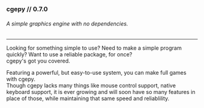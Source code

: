### cgepy // 0.7.0
###### A simple graphics engine with no dependencies.
***
Looking for something simple to use? Need to make a simple program quickly? Want to use a reliable package, for once?\
cgepy's got you covered.

Featuring a powerful, but easy-to-use system, you can make full games with cgepy.\
Though cgepy lacks many things like mouse control support, native keyboard support, it is ever growing and will soon have so many features in place of those, while maintaining that same speed and reliablility.
